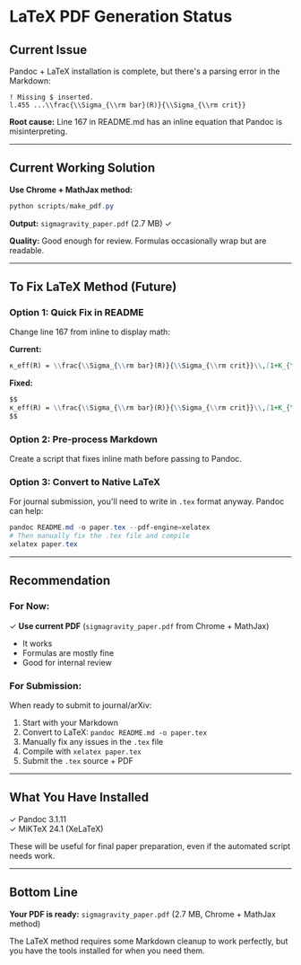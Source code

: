 # LaTeX PDF Generation Status

## Current Issue

Pandoc + LaTeX installation is complete, but there's a parsing error in the Markdown:

```
! Missing $ inserted.
l.455 ...\\frac{\\Sigma_{\\rm bar}(R)}{\\Sigma_{\\rm crit}}
```

**Root cause:** Line 167 in README.md has an inline equation that Pandoc is misinterpreting.

---

## Current Working Solution

**Use Chrome + MathJax method:**
```powershell
python scripts/make_pdf.py
```

**Output:** `sigmagravity_paper.pdf` (2.7 MB) ✓

**Quality:** Good enough for review. Formulas occasionally wrap but are readable.

---

## To Fix LaTeX Method (Future)

### Option 1: Quick Fix in README
Change line 167 from inline to display math:

**Current:**
```markdown
κ_eff(R) = \\frac{\\Sigma_{\\rm bar}(R)}{\\Sigma_{\\rm crit}}\\,[1+K_{\\rm cl}(R)],\\quad K_{\\rm cl}(R)=A_c\\,C(R;\\,\\ell_0,p,n_{\\rm coh}).
```

**Fixed:**
```markdown
$$
κ_eff(R) = \\frac{\\Sigma_{\\rm bar}(R)}{\\Sigma_{\\rm crit}}\\,[1+K_{\\rm cl}(R)],\\quad K_{\\rm cl}(R)=A_c\\,C(R;\\,\\ell_0,p,n_{\\rm coh}).
$$
```

### Option 2: Pre-process Markdown
Create a script that fixes inline math before passing to Pandoc.

### Option 3: Convert to Native LaTeX
For journal submission, you'll need to write in `.tex` format anyway. Pandoc can help:
```powershell
pandoc README.md -o paper.tex --pdf-engine=xelatex
# Then manually fix the .tex file and compile
xelatex paper.tex
```

---

## Recommendation

### For Now:
✓ **Use current PDF** (`sigmagravity_paper.pdf` from Chrome + MathJax)
- It works
- Formulas are mostly fine
- Good for internal review

### For Submission:
When ready to submit to journal/arXiv:
1. Start with your Markdown
2. Convert to LaTeX: `pandoc README.md -o paper.tex`
3. Manually fix any issues in the `.tex` file
4. Compile with `xelatex paper.tex`
5. Submit the `.tex` source + PDF

---

## What You Have Installed

✓ Pandoc 3.1.11  
✓ MiKTeX 24.1 (XeLaTeX)

These will be useful for final paper preparation, even if the automated script needs work.

---

## Bottom Line

**Your PDF is ready:** `sigmagravity_paper.pdf` (2.7 MB, Chrome + MathJax method)

The LaTeX method requires some Markdown cleanup to work perfectly, but you have the tools installed for when you need them.

